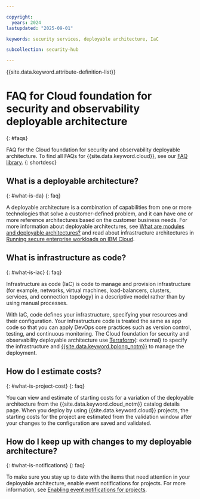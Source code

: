 ```yaml
---

copyright:
  years: 2024
lastupdated: "2025-09-01"

keywords: security services, deployable architecture, IaC

subcollection: security-hub

---
```


{{site.data.keyword.attribute-definition-list}}

# FAQ for Cloud foundation for security and observability deployable architecture
{: #faqs}

FAQ for the Cloud foundation for security and observability deployable architecture. To find all FAQs for {{site.data.keyword.cloud}}, see our [FAQ library](/docs/faqs).
{: shortdesc}

## What is a deployable architecture?
{: #what-is-da}
{: faq}

A deployable architecture is a combination of capabilities from one or more technologies that solve a customer-defined problem, and it can have one or more reference architectures based on the customer business needs. For more information about deployable architectures, see [What are modules and deployable architectures?](/docs/secure-enterprise?topic=secure-enterprise-understand-module-da) and read about infrastructure architectures in [Running secure enterprise workloads on IBM Cloud](/docs/overview?topic=overview-secure-enterprise#define-architecture).

## What is infrastructure as code?
{: #what-is-iac}
{: faq}

Infrastructure as code (IaC) is code to manage and provision infrastructure (for example, networks, virtual machines, load-balancers, clusters, services, and connection topology) in a descriptive model rather than by using manual processes.

With IaC, code defines your infrastructure, specifying your resources and their configuration. Your infrastructure code is treated the same as app code so that you can apply DevOps core practices such as version control, testing, and continuous monitoring. The Cloud foundation for security and observability deployable architecture use [Terraform](https://developer.hashicorp.com/terraform){: external} to specify the infrastructure and [{{site.data.keyword.bplong_notm}}](/docs/schematics?topic=schematics-getting-started) to manage the deployment.

## How do I estimate costs?
{: #what-is-project-cost}
{: faq}

You can view and estimate of starting costs for a variation of the deployable architecture from the {{site.data.keyword.cloud_notm}} catalog details page. When you deploy by using {{site.data.keyword.cloud}} projects, the starting costs for the project are estimated from the validation window after your changes to the configuration are saved and validated.

## How do I keep up with changes to my deployable architecture?
{: #what-is-notifications}
{: faq}

To make sure you stay up to date with the items that need attention in your deployable architecture, enable event notifications for projects. For more information, see [Enabling event notifications for projects](/docs/secure-enterprise?topic=secure-enterprise-event-notifications-events).
